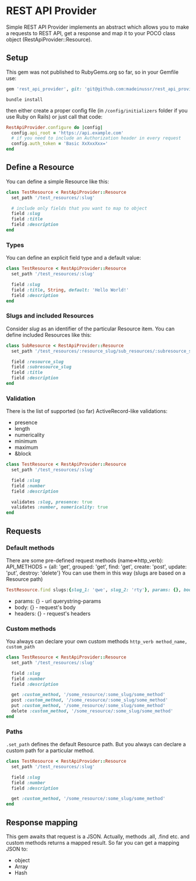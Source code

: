# REST API Provider
Simple REST API Provider implements an abstract which allows you to make a requests to REST API, get a response and map it to your POCO class object (RestApiProvider::Resource).

## Setup
This gem was not published to RubyGems.org so far, so in your Gemfile use:
```ruby 
gem 'rest_api_provider', git: 'git@github.com:madeinussr/rest_api_provider.git' 
```
``` 
bundle install 
```
then either create a proper config file (in ``` /config/initializers ``` folder if you use Ruby on Rails) or just call that code:
```ruby
RestApiProvider.configure do |config|
  config.api_root = 'https://api.example.com'
  # if you need to include an Authorization header in every request
  config.auth_token = 'Basic XxXxxXxx='
end
```

## Define a Resource
You can define a simple Resource like this:
``` ruby
class TestResource < RestApiProvider::Resource
  set_path '/test_resources/:slug'

  # include only fields that you want to map to object
  field :slug
  field :title
  field :description
end
```

### Types
You can define an explicit field type and a default value:

``` ruby
class TestResource < RestApiProvider::Resource
  set_path '/test_resources/:slug'

  field :slug
  field :title, String, default: 'Hello World!'
  field :description
end
```

### Slugs and included Resources
Consider _slug_ as an identifier of the particular Resource item.
You can define included Resources like this:

``` ruby
class SubResource < RestApiProvider::Resource
  set_path '/test_resources/:resource_slug/sub_resources/:subresource_slug'

  field :resource_slug
  field :subresource_slug
  field :title
  field :description
end
```

### Validation
There is the list of supported (so far) ActiveRecord-like validations:
* presence
* length
* numericality
* minimum
* maximum
* &block

``` ruby
class TestResource < RestApiProvider::Resource
  set_path '/test_resources/:slug'

  field :slug
  field :number
  field :description

  validates :slug, presence: true
  validates :number, numericality: true
end
```

## Requests
### Default methods
There are some pre-defined request methods (name=>http_verb):
API_METHODS = {all: 'get', grouped: 'get', find: 'get', create: 'post', update: 'put', destroy: 'delete'}
You can use them in this way (slugs are based on a Resource path) 
```ruby
TestResource.find slugs:{slug_1: 'qwe', slug_2: 'rty'}, params: {}, body: {}, headers: {} 
```
* params: {} - url querystring-params
* body: {} - request's body
* headers: {} - request's headers

### Custom methods
You always can declare your own custom methods ``` http_verb method_name, custom_path ```
``` ruby
class TestResource < RestApiProvider::Resource
  set_path '/test_resources/:slug'

  field :slug
  field :number
  field :description

  get :custom_method, '/some_resource/:some_slug/some_method'
  post :custom_method, '/some_resource/:some_slug/some_method'
  put :custom_method, '/some_resource/:some_slug/some_method'
  delete :custom_method, '/some_resource/:some_slug/some_method'
end
```

### Paths
```.set_path``` defines the default Resource path. But you always can declare a custom path for a particular method.
``` ruby
class TestResource < RestApiProvider::Resource
  set_path '/test_resources/:slug'

  field :slug
  field :number
  field :description

  get :custom_method, '/some_resource/:some_slug/some_method'
end
```

## Response mapping
This gem awaits that request is a JSON.
Actually, methods .all, .find etc. and custom methods returns a mapped result.
So far you can get a mapping JSON to:
* object
* Array
* Hash